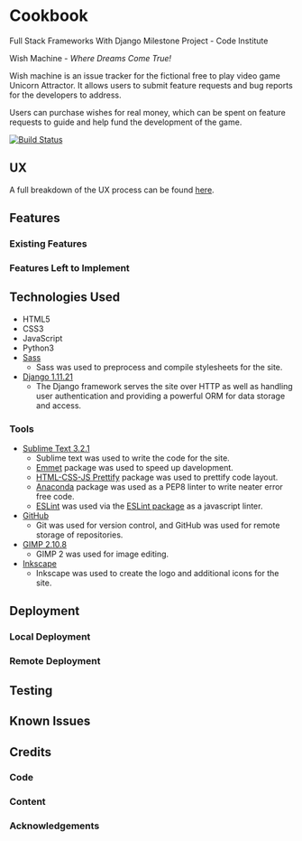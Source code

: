 # Cookbook

Full Stack Frameworks With Django Milestone Project - Code Institute

Wish Machine - *Where Dreams Come True!*

Wish machine is an issue tracker for the fictional free to play video game Unicorn Attractor. It allows users to submit feature requests and bug reports for the developers to address.

Users can purchase wishes for real money, which can be spent on feature requests to guide and help fund the development of the game.

[![Build Status](https://travis-ci.org/ASquirrelsTail/issue-tracker.svg?branch=master)](https://travis-ci.org/ASquirrelsTail/issue-tracker)

## UX

A full breakdown of the UX process can be found [here](https://github.com/ASquirrelsTail/issue-tracker/blob/master/preprod/ux.md).

## Features

### Existing Features

### Features Left to Implement

## Technologies Used

- HTML5
- CSS3
- JavaScript
- Python3
- [Sass](https://sass-lang.com/)
	- Sass was used to preprocess and compile stylesheets for the site.
- [Django 1.11.21](https://www.djangoproject.com/)
	- The Django framework serves the site over HTTP as well as handling user authentication and providing a powerful ORM for data storage and access.

### Tools

- [Sublime Text 3.2.1](https://www.sublimetext.com/)
	- Sublime text was used to write the code for the site.
	- [Emmet](https://emmet.io/) package was used to speed up davelopment.
	- [HTML-CSS-JS Prettify](https://packagecontrol.io/packages/HTML-CSS-JS%20Prettify) package was used to prettify code layout.
	- [Anaconda](http://damnwidget.github.io/anaconda/) package was used as a PEP8 linter to write neater error free code.
	- [ESLint](https://eslint.org/) was used via the [ESLint package](https://packagecontrol.io/packages/ESLint) as a javascript linter.
- [GitHub](https://github.com/)
	- Git was used for version control, and GitHub was used for remote storage of repositories.
- [GIMP 2.10.8](https://www.gimp.org/)
	- GIMP 2 was used for image editing.
- [Inkscape](https://inkscape.org/)
	- Inkscape was used to create the logo and additional icons for the site.

## Deployment

### Local Deployment

### Remote Deployment

## Testing

## Known Issues

## Credits

### Code

### Content

### Acknowledgements
